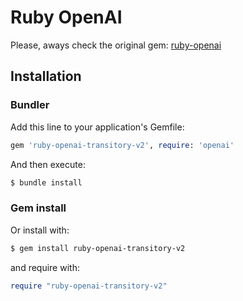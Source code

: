 # Ruby OpenAI

Please, aways check the original gem: [ruby-openai
](https://github.com/alexrudall/ruby-openai)

## Installation

### Bundler

Add this line to your application's Gemfile:

```ruby
gem 'ruby-openai-transitory-v2', require: 'openai'
```

And then execute:

```bash
$ bundle install
```

### Gem install

Or install with:

```bash
$ gem install ruby-openai-transitory-v2
```

and require with:

```ruby
require "ruby-openai-transitory-v2"
```